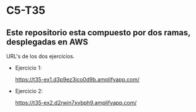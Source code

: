 # C5-T35

## Este repositorio esta compuesto por dos ramas, desplegadas en AWS ##

 URL's de los dos ejercicios.

 * Ejercicio 1:
 
   https://t35-ex1.d3p9ez3ico0d9b.amplifyapp.com/

* Ejercicio 2:
 
   https://t35-ex2.d2rwin7xvbph9.amplifyapp.com/
        

